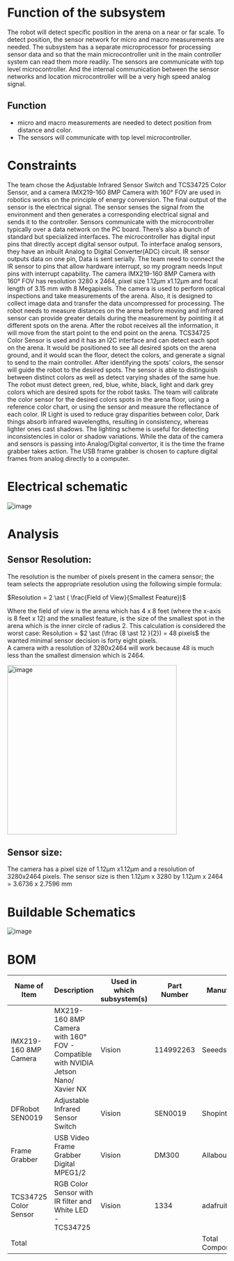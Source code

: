 # Function of the subsystem 

The robot will detect specific position in the arena on a near or far scale. To detect position, the sensor network for micro and macro measurements are needed. The subsystem has a separate microprocessor for processing sensor data and so that the main microcontroller unit in the main controller system can read them more readily. The sensors are communicate with top level microcontroller. And the internal communication between the sensor networks and location microcontroller will be a very high speed analog signal. 

## Function

-	micro and macro measurements are needed to detect position from distance and color.
-	The sensors will communicate with top level microcontroller.

# Constraints

The team chose the Adjustable Infrared Sensor Switch and TCS34725 Color Sensor, and a camera IMX219-160 8MP Camera with 160° FOV are used in robotics works on the principle of energy conversion. The final output of the sensor is the electrical signal. The sensor senses the signal from the environment and then generates a corresponding electrical signal and sends it to the controller. Sensors communicate with the microcontroller typically over a data network on the PC board. There’s also a bunch of standard but specialized interfaces. The microcontroller has digital input pins that directly accept digital sensor output. To interface analog sensors, they have an inbuilt Analog to Digital Converter(ADC) circuit. IR sensor outputs data on one pin, Data is sent serially. The team need to connect the IR sensor to pins that allow hardware interrupt, so my program needs Input pins with interrupt capability.
The camera IMX219-160 8MP Camera with 160° FOV has resolution 3280 x 2464, pixel size 1.12µm x1.12µm and focal length of 3.15 mm with 8 Megapixels. The camera is used to perform optical inspections and take measurements of the arena. Also, it is designed to collect image data and transfer the data uncompressed for processing. The robot needs to measure distances on the arena before moving and infrared sensor can provide greater details during the measurement by pointing it at different spots on the arena. After the robot receives all the information, it will move from the start point to the end point on the arena. TCS34725 Color Sensor is used and it has an I2C interface and can detect each spot on the arena. It would be positioned to see all desired spots on the arena ground, and it would scan the floor, detect the colors, and generate a signal to send to the main controller. After identifying the spots’ colors, the sensor will guide the robot to the desired spots. The sensor is able to distinguish between distinct colors as well as detect varying shades of the same hue. The robot must detect green, red, blue, white, black, light and dark grey colors which are desired spots for the robot tasks. The team will calibrate the color sensor for the desired colors spots in the arena floor, using a reference color chart, or using the sensor and measure the reflectance of each color. IR Light is used to reduce gray disparities between color, Dark things absorb infrared wavelengths, resulting in consistency, whereas lighter ones cast shadows. The lighting scheme is useful for detecting inconsistencies in color or shadow variations. While the data of the camera and sensors is passing into Analog/Digital convertor, it is the time the frame grabber takes action. The USB frame grabber is chosen to capture digital frames from analog directly to a computer. 

# Electrical schematic

![image](https://user-images.githubusercontent.com/112426690/205468942-25415667-2eaf-475b-8df1-1502408113aa.png)


# Analysis 

## Sensor Resolution: 
The resolution is the number of pixels present in the camera sensor; the team selects the appropriate resolution using the following simple formula: 

$Resolution = 2 \ast ( \frac{Field of View}{Smallest Feature})$

Where the field of view is the arena which has 4 x 8 feet (where the x-axis is 8 feet x 12) and the smallest feature, is the size of the smallest spot in the arena which is the inner circle of radius 2. 
This calculation is considered the worst case:
Resolution = $2 \ast (\frac {8 \ast 12 }{2})  = 48 pixels$
the wanted minimal sensor decision is forty eight pixels.  
A camera with a resolution of 3280x2464 will work because 48 is much less than the smallest dimension which is 2464.


<img width="389" alt="image" src="https://user-images.githubusercontent.com/112426690/203201133-8d6a9e50-2918-44fe-aebc-3fe7c1250a9f.png">

## Sensor size: 
The camera has a pixel size of 1.12µm x1.12µm and a resolution of 3280x2464 pixels. 
The sensor size is then 1.12µm x 3280 by 1.12µm x 2464 = 3.6736 x 2.7596 mm 


# Buildable Schematics 

![image](https://user-images.githubusercontent.com/112426690/203221044-db8d1f5c-1036-4ce3-a675-8dc6f646756e.jpeg)


# BOM

| Name of Item          | Description                                                                        | Used in which subsystem(s) | Part Number | Manufacturer     | Quantity | Price      | Total  |
|-----------------------|------------------------------------------------------------------------------------|----------------------------|-------------|------------------|----------|------------|--------|
| IMX219-160 8MP Camera | MX219-160 8MP Camera with 160° FOV - Compatible with NVIDIA Jetson Nano/ Xavier NX | Vision                     | 114992263   | Seeedstudio      | 1        | 22.9       | 22.9   |
| DFRobot SEN0019       | Adjustable Infrared Sensor Switch                                                  | Vision                     | SEN0019     | Shopintertex     | 1        | 10.99      | 10.99  |
| Frame Grabber         | USB Video Frame Grabber Digital MPEG1/2                                            | Vision                     | DM300       | Allaboutadapters | 1        | 23         | 23     |
| TCS34725 Color Sensor | RGB Color Sensor with IR filter and White LED - TCS34725                           | Vision                     | 1334        | adafruit         | 1        | 7.95       | 7.95   |
| Total                 |                                                                                    |                            |             | Total Components | 5        | Total Cost | 364.84 |

